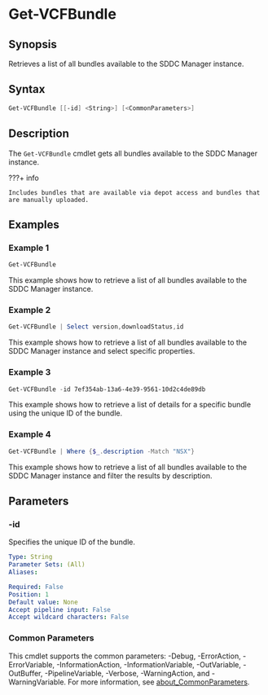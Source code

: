 # Get-VCFBundle

## Synopsis

Retrieves a list of all bundles available to the SDDC Manager instance.

## Syntax

```powershell
Get-VCFBundle [[-id] <String>] [<CommonParameters>]
```

## Description

The `Get-VCFBundle` cmdlet gets all bundles available to the SDDC Manager instance.

???+ info

    Includes bundles that are available via depot access and bundles that are manually uploaded.

## Examples

### Example 1

```powershell
Get-VCFBundle
```

This example shows how to retrieve a list of all bundles available to the SDDC Manager instance.

### Example 2

```powershell
Get-VCFBundle | Select version,downloadStatus,id
```

This example shows how to retrieve a list of all bundles available to the SDDC Manager instance and select specific properties.

### Example 3

```powershell
Get-VCFBundle -id 7ef354ab-13a6-4e39-9561-10d2c4de89db
```

This example shows how to retrieve a list of details for a specific bundle using the unique ID of the bundle.

### Example 4

```powershell
Get-VCFBundle | Where {$_.description -Match "NSX"}
```

This example shows how to retrieve a list of all bundles available to the SDDC Manager instance and filter the results by description.

## Parameters

### -id

Specifies the unique ID of the bundle.

```yaml
Type: String
Parameter Sets: (All)
Aliases:

Required: False
Position: 1
Default value: None
Accept pipeline input: False
Accept wildcard characters: False
```

### Common Parameters

This cmdlet supports the common parameters: -Debug, -ErrorAction, -ErrorVariable, -InformationAction, -InformationVariable, -OutVariable, -OutBuffer, -PipelineVariable, -Verbose, -WarningAction, and -WarningVariable. For more information, see [about_CommonParameters](http://go.microsoft.com/fwlink/?LinkID=113216).
